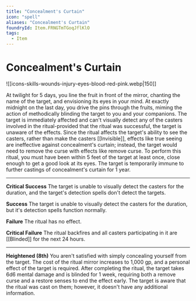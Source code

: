 ```yaml
---
title: "Concealment's Curtain"
icon: "spell"
aliases: "Concealment's Curtain"
foundryId: Item.FRNGTmTGoqJflKlO
tags:
  - Item
---
```


# Concealment's Curtain
![[icons-skills-wounds-injury-eyes-blood-red-pink.webp|150]]

At twilight for 5 days, you line the fruit in front of the mirror, chanting the name of the target, and envisioning its eyes in your mind. At exactly midnight on the last day, you drive the pins through the fruits, miming the action of methodically blinding the target to you and your companions. The target is immediately affected and can't visually detect any of the casters involved in the ritual-provided that the ritual was successful, the target is unaware of the effects. Since the ritual affects the target's ability to see the casters, rather than make the casters [[Invisible]], effects like true seeing are ineffective against concealment's curtain; instead, the target would need to remove the curse with effects like remove curse. To perform this ritual, you must have been within 5 feet of the target at least once, close enough to get a good look at its eyes. The target is temporarily immune to further castings of concealment's curtain for 1 year.

* * *

**Critical Success** The target is unable to visually detect the casters for the duration, and the target's detection spells don't detect the targets.

**Success** The target is unable to visually detect the casters for the duration, but it's detection spells function normally.

**Failure** The ritual has no effect.

**Critical Failure** The ritual backfires and all casters participating in it are [[Blinded]] for the next 24 hours.

* * *

**Heightened (8th)** You aren't satisfied with simply concealing yourself from the target. The cost of the ritual mirror increases to 1,000 gp, and a personal effect of the target is required. After completing the ritual, the target takes 6d6 mental damage and is blinded for 1 week, requiring both a remove curse and a restore senses to end the effect early. The target is aware that the ritual was cast on them; however, it doesn't have any additional information.
